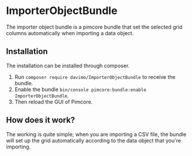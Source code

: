 # ImporterObjectBundle
The importer object bundle is a pimcore bundle that set the selected grid columns automatically when importing a data object.

## Installation
The installation can be installed through composer. 
1. Run ``composer require davimo/ImporterObjectBundle`` to receive the bundle.
2. Enable the bundle ``bin/console pimcore:bundle:enable ImporterObjectBundle``.
3. Then reload the GUI of Pimcore. 

## How does it work?
The working is quite simple; when you are importing a CSV file, the bundle will set up the grid automatically according to the data object that you're importing.
